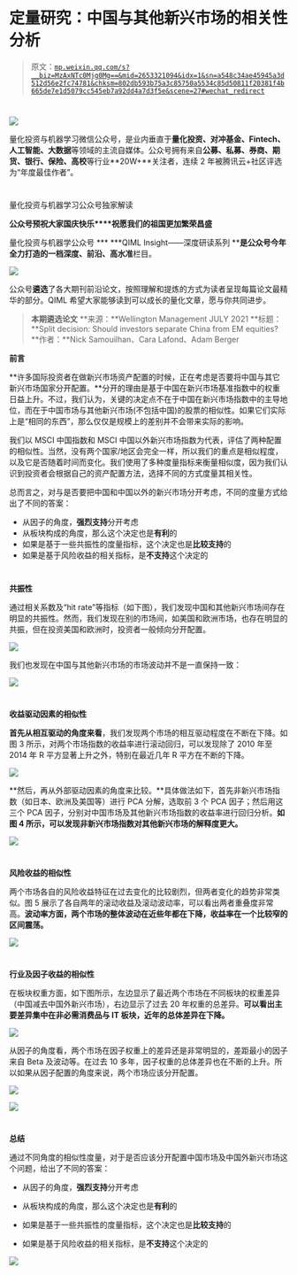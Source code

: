 # 定量研究：中国与其他新兴市场的相关性分析

> 原文：[`mp.weixin.qq.com/s?__biz=MzAxNTc0Mjg0Mg==&mid=2653321094&idx=1&sn=a548c34ae45945a3d512d56e2fc74781&chksm=802db593b75a3c85750a5534c85d50811f20381f4b665de7e1d5079cc545eb7a92dd4a7d3f5e&scene=27#wechat_redirect`](http://mp.weixin.qq.com/s?__biz=MzAxNTc0Mjg0Mg==&mid=2653321094&idx=1&sn=a548c34ae45945a3d512d56e2fc74781&chksm=802db593b75a3c85750a5534c85d50811f20381f4b665de7e1d5079cc545eb7a92dd4a7d3f5e&scene=27#wechat_redirect)

# 

![](img/817c601fc026ccfe2ee840069c1e016b.png)

量化投资与机器学习微信公众号，是业内垂直于**量化投资、对冲基金、Fintech、人工智能、大数据**等领域的主流自媒体。公众号拥有来自**公募、私募、券商、期货、银行、保险、高校**等行业**20W+**关注者，连续 2 年被腾讯云+社区评选为“年度最佳作者”。

# 

量化投资与机器学习公众号独家解读

**公众号预祝大家国庆快乐****祝愿我们的祖国更加繁荣昌盛** 

量化投资与机器学公众号 *** ***QIML Insight——深度研读系列 ******是公众号今年全力打造的一档**深度、前沿、高水准**栏目。

![](img/d8d6c36da4721927152d04a29e928fe9.png)

公众号**遴选**了各大期刊前沿论文，按照理解和提炼的方式为读者呈现每篇论文最精华的部分。QIML 希望大家能够读到可以成长的量化文章，愿与你共同进步。

> **本期遴选论文** **来源：**Wellington Management JULY 2021
> **标题：**Split decision: Should investors separate China from EM equities?
> **作者：**Nick Samouilhan、Cara Lafond、Adam Berger

**前言**

**许多国际投资者在做新兴市场资产配置的时候，正在考虑是否要将中国与其它新兴市场国家分开配置。**分开的理由是基于中国在新兴市场基准指数中的权重日益上升。不过，我们认为，关键的决定点不在于中国在新兴市场指数中的主导地位，而在于中国市场与其他新兴市场(不包括中国)的股票的相似性。如果它们实际上是“相同的东西”，那么仅仅是规模上的差别并不会带来实际的影响。

我们以 MSCI 中国指数和 MSCI 中国以外新兴市场指数为代表，评估了两种配置的相似性。当然，没有两个国家/地区会完全一样，所以我们的重点是相似程度，以及它是否随着时间而变化。我们使用了多种度量指标来衡量相似度，因为我们认识到投资者会根据自己的资产配置方法，选择不同的方式度量其相关性。

总而言之，对与是否要把中国和中国以外的新兴市场分开考虑，不同的度量方式给出了不同的答案：

*   从因子的角度，**强烈支持**分开考虑
*   从板块构成的角度，那么这个决定也是**有利**的
*   如果是基于一些共振性的度量指标，这个决定也是**比较支持**的
*   如果是基于风险收益的相关指标，是**不支持**这个决定的

# 

**共振性**

通过相关系数及“hit rate”等指标（如下图），我们发现中国和其他新兴市场间存在明显的共振性。然而，我们发现在别的市场间，如美国和欧洲市场，也存在明显的共振，但在投资美国和欧洲时，投资者一般倾向分开配置。

![](img/ae2064215a426e66cb995d103b4716b9.png)

我们也发现在中国与其他新兴市场的市场波动并不是一直保持一致：

![](img/ee6d41593c74b197a3402417130fefa5.png)

# 

**收益驱动因素的相似性**

**首先从相互驱动的角度来看**，我们发现两个市场的相互驱动程度在不断在下降。如图 3 所示，对两个市场指数的收益率进行滚动回归，可以发现除了 2010 年至 2014 年 R 平方显著上升之外，特别在最近几年 R 平方在不断的下降。

![](img/dbeda78a4ad79f81e9173570ea5ddb36.png)

**然后，再从外部驱动因素的角度来比较。**具体做法如下，首先非新兴市场指数（如日本、欧洲及美国等）进行 PCA 分解，选取前 3 个 PCA 因子；然后用这三个 PCA 因子，分别对中国市场及其他新兴市场指数的收益率进行回归分析。**如图 4 所示，可以发现非新兴市场指数对其他新兴市场的解释度更大。**

![](img/8089883ac21334a4d5e515ee406eb8c8.png)

# 

**风险收益的相似性**

两个市场各自的风险收益特征在过去变化的比较剧烈，但两者变化的趋势非常类似。图 5 展示了各自两年的滚动收益及滚动波动率，可以看出两者重叠度非常高。**波动率方面，两个市场的整体波动在近些年都在下降，收益率在一个比较窄的区间震荡。**

![](img/847f4c714a00995e773d48e05de6d63d.png)

# 

**行业及因子收益的相似性**

在板块权重方面，如下图所示，左边显示了最近两个市场在不同板块的权重差异（中国减去中国外新兴市场），右边显示了过去 20 年权重的总差异。**可以看出主要差异集中在非必需消费品与 IT 板块，近年的总体差异在下降。**

![](img/7f8831941c221a7eb2b6c053af2d307a.png)

从因子的角度看，两个市场在因子权重上的差异还是非常明显的，差距最小的因子来自 Beta 及波动等。在过去 10 多年，因子权重的总体差异也在不断的上升。所以如果从因子配置的角度来说，两个市场应该分开配置。

![](img/cebccd4766ff132d3721dd1b70ca67b0.png)

![](img/d330011bd10894626c9b778084adc80f.png)

# 

**总结**

通过不同角度的相似性度量，对于是否应该分开配置中国市场及中国外新兴市场这个问题，给出了不同的答案：

*   从因子的角度，**强烈支持**分开考虑

*   从板块构成的角度，那么这个决定也是**有利**的

*   如果是基于一些共振性的度量指标，这个决定也是**比较支持**的

*   如果是基于风险收益的相关指标，是**不支持**这个决定的

![](img/958893dfffa22d9e77ad6acc0ff5b8b1.png)